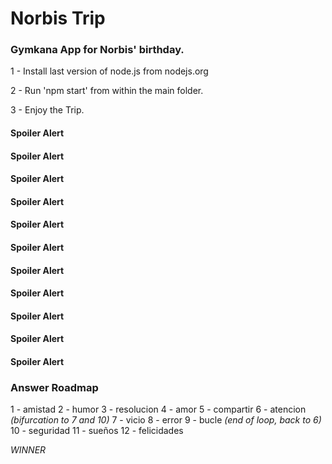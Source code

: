 # Norbis Trip

### Gymkana App for Norbis' birthday.

1 - Install last version of node.js from nodejs.org

2 - Run 'npm start' from within the main folder.

3 - Enjoy the Trip.

#### Spoiler Alert
#### Spoiler Alert
#### Spoiler Alert
#### Spoiler Alert
#### Spoiler Alert
#### Spoiler Alert
#### Spoiler Alert
#### Spoiler Alert
#### Spoiler Alert
#### Spoiler Alert
#### Spoiler Alert


### Answer Roadmap

1 - amistad
2 - humor
3 - resolucion
4 - amor
5 - compartir
6 - atencion *(bifurcation to 7 and 10)*
    7 - vicio
    8 - error
    9 - bucle *(end of loop, back to 6)*
10 - seguridad
11 - sueños
12 - felicidades

*WINNER*